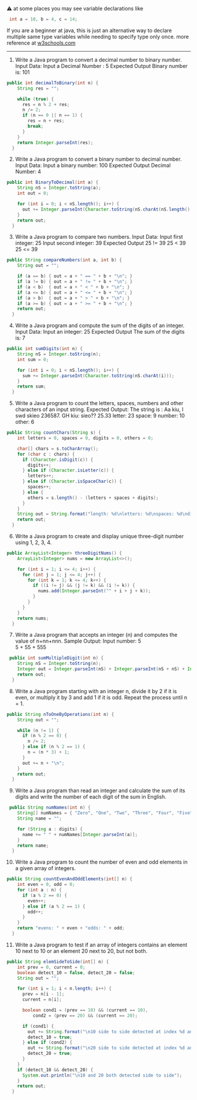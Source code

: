 :warning: at some places you may see variable declarations like
```java
 int a = 10, b = 4, c = 14;
```
If you are a beginner at java, this is just an alternative way to declare multiple same type variables while needing to specify type only once. more reference at [w3schools.com](https://www.w3schools.com/java/java_variables_multiple.asp)

---

1. Write a Java program to convert a decimal number to binary number. 
Input Data:
Input a Decimal Number : 5
Expected Output
Binary number is: 101 
```java
public int decimalToBinary(int n) {
    String res = "";

    while (true) {
      res = n % 2 + res;
      n /= 2;
      if (n == 0 || n == 1) {
        res = n + res;
        break;
      }
    }
    return Integer.parseInt(res);
  }
```

2. Write a Java program to convert a binary number to decimal number. 
Input Data:
Input a binary number: 100
Expected Output
Decimal Number: 4
```java
public int BinaryToDecimal(int a) {
    String nS = Integer.toString(a);
    int out = 0;

    for (int i = 0; i < nS.length(); i++) {
      out += Integer.parseInt(Character.toString(nS.charAt(nS.length() - i - 1))) * Math.pow(2, i);
    }
    return out;
  }
```


3. Write a Java program to compare two numbers. 
Input Data:
Input first integer: 25
Input second integer: 39
Expected Output
25 != 39
25 < 39  
25 <= 39
```java
public String compareNumbers(int a, int b) {
    String out = "";

    if (a == b) { out = a + " == " + b + "\n"; }
    if (a != b) { out = a + " != " + b + "\n"; }
    if (a < b)  { out = a + " < " + b + "\n"; }
    if (a <= b) { out = a + " <= " + b + "\n"; }
    if (a > b)  { out = a + " > " + b + "\n"; }
    if (a >= b) { out = a + " >= " + b + "\n"; }
    return out;
  }
```

4. Write a Java program and compute the sum of the digits of an integer. 
Input Data:
Input an integer: 25
Expected Output
The sum of the digits is: 7
```java
public int sumDigits(int n) {
    String nS = Integer.toString(n);
    int sum = 0;

    for (int i = 0; i < nS.length(); i++) {
      sum += Integer.parseInt(Character.toString(nS.charAt(i)));
    }
    return sum;
  }
```


5. Write a Java program to count the letters, spaces, numbers and other characters of an input string. 
Expected Output:
The string is :  Aa kiu, I swd skieo 236587. GH kiu: sieo?? 25.33
letter: 23 
space: 9
number: 10 
other: 6
```java
public String countChars(String s) {
    int letters = 0, spaces = 0, digits = 0, others = 0;

    char[] chars = s.toCharArray();
    for (char c : chars) {
      if (Character.isDigit(c)) {
        digits++;
      } else if (Character.isLetter(c)) {
        letters++;
      } else if (Character.isSpaceChar(c)) {
        spaces++;
      } else {
        others = s.length() - (letters + spaces + digits);
      }
    }
    String out = String.format("length: %d\nletters: %d\nspaces: %d\ndigits: %d\nothers: %d", s.length(), letters, spaces, digits, others);
    return out;
  }
```

6. Write a Java program to create and display unique three-digit number using 1, 2, 3, 4.
```java
public ArrayList<Integer> threeDigitNums() {
    ArrayList<Integer> nums = new ArrayList<>();

    for (int i = 1; i <= 4; i++) {
      for (int j = 1; j <= 4; j++) {
        for (int k = 1; k <= 4; k++) {
          if ((i != j) && (j != k) && (i != k)) {
            nums.add(Integer.parseInt("" + i + j + k));
          }
        }
      }
    }
    return nums;
  }
```

7. Write a Java program that accepts an integer (n) and computes the value of n+nn+nnn. 
Sample Output:
Input number: 5  
5 + 55  + 555
```java
 public int sumMultipleDigit(int n) {
    String nS = Integer.toString(n);
    Integer out = Integer.parseInt(nS) + Integer.parseInt(nS + nS) + Integer.parseInt(nS + nS + nS);
    return out;
  }
```

8. Write a Java program starting with an integer n, divide it by 2 if it is even, or multiply it by 3 and add 1 if it is odd. Repeat the process until n = 1.
```java
public String nToOneByOperations(int n) {
    String out = "";

    while (n != 1) {
      if (n % 2 == 0) {
        n /= 2;
      } else if (n % 2 == 1) {
        n = (n * 3) + 1;
      }
      out += n + "\n";
    }
    return out;
  }
```

9. Write a Java program than read an integer and calculate the sum of its digits and write the number of each digit of the sum in English. 
```java
 public String numNames(int n) {
    String[] numNames = { "Zero", "One", "Two", "Three", "Four", "Five", "Six", "Seven", "Eight", "Nine" }, digits = Integer.toString(n).split("");
    String name = "";

    for (String a : digits) {
      name += " " + numNames[Integer.parseInt(a)]; 
    }
    return name;
  }
```

10. Write a Java program to count the number of even and odd elements in a given array of integers. 
```java
public String countEvenAndOddElements(int[] n) {
    int even = 0, odd = 0;
    for (int a : n) {
      if (a % 2 == 0) {
        even++;
      } else if (a % 2 == 1) {
        odd++;
      }
    }
    return "evens: " + even + "odds: " + odd;
  }
```

11. Write a Java program to test if an array of integers contains an element 10 next to 10 or an element 20 next to 20, but not both. 
```java
public String elemSideToSide(int[] n) {
    int prev = 0, current = 0;
    boolean detect_10 = false, detect_20 = false;
    String out = "";

    for (int i = 1; i < n.length; i++) {
      prev = n[i - 1];
      current = n[i];

      boolean cond1 = (prev == 10) && (current == 10),
          cond2 = (prev == 20) && (current == 20);

      if (cond1) {
        out += String.format("\n10 side to side detected at index %d and %d\n", i - 1, i);
        detect_10 = true;
      } else if (cond2) {
        out += String.format("\n20 side to side detected at index %d and %d\n", i - 1, i);
        detect_20 = true;
      }
    }
    if (detect_10 && detect_20) {
      System.out.println("\n10 and 20 both detected side to side");
    }
    return out;
  }
```